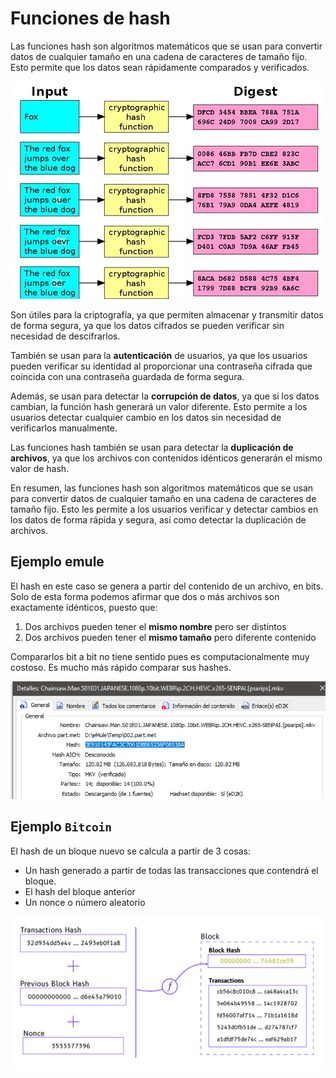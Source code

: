 # Funciones de hash

Las funciones hash son algoritmos matemáticos que se usan para convertir datos de cualquier tamaño en una cadena de caracteres de tamaño fijo. Esto permite que los datos sean rápidamente comparados y verificados.

![imagen](img/2022-12-11-20-19-34.png)

Son útiles para la criptografía, ya que permiten almacenar y transmitir datos de forma segura, ya que los datos cifrados se pueden verificar sin necesidad de descifrarlos.

También se usan para la **autenticación** de usuarios, ya que los usuarios pueden verificar su identidad al proporcionar una contraseña cifrada que coincida con una contraseña guardada de forma segura.

Además, se usan para detectar la **corrupción de datos**, ya que si los datos cambian, la función hash generará un valor diferente. Esto permite a los usuarios detectar cualquier cambio en los datos sin necesidad de verificarlos manualmente.

Las funciones hash también se usan para detectar la **duplicación de archivos**, ya que los archivos con contenidos idénticos generarán el mismo valor de hash.

En resumen, las funciones hash son algoritmos matemáticos que se usan para convertir datos de cualquier tamaño en una cadena de caracteres de tamaño fijo. Esto les permite a los usuarios verificar y detectar cambios en los datos de forma rápida y segura, así como detectar la duplicación de archivos.


## Ejemplo emule

El hash en este caso se genera a partir del contenido de un archivo, en bits. Solo de esta forma podemos afirmar que dos o más archivos son exactamente idénticos, puesto que:

1. Dos archivos pueden tener el **mismo nombre** pero ser distintos
3. Dos archivos pueden tener el **mismo tamaño** pero diferente contenido

Compararlos bit a bit no tiene sentido pues es computacionalmente muy costoso. Es mucho más rápido comparar sus hashes.

![imagen](img/2022-12-11-20-23-46.png)

## Ejemplo ``Bitcoin``

El hash de un bloque nuevo se calcula a partir de 3 cosas:

- Un hash generado a partir de todas las transacciones que contendrá el bloque.
- El hash del bloque anterior
- Un nonce o número aleatorio

![imagen](img/2022-12-11-20-24-21.png)